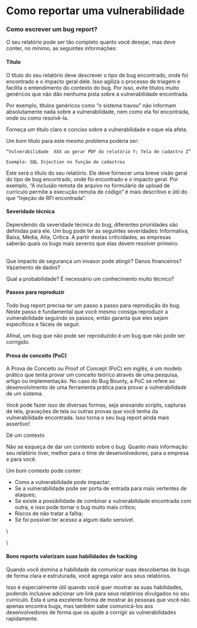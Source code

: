 # Como reportar uma vulnerabilidade

### Como escrever um bug report? <a href="#como-escrever-um-bug-report" id="como-escrever-um-bug-report"></a>

O seu relatório pode ser tão completo quanto você desejar, mas deve conter, no mínimo, as seguintes informações:

#### Título <a href="#t-tulo" id="t-tulo"></a>

O título do seu relatório deve descrever o tipo de bug encontrado, onde foi encontrado e o impacto geral dele. Isso agiliza o processo de triagem e facilita o entendimento do contexto do bug. Por isso, evite títulos muito genéricos que não dão nenhuma pista sobre a vulnerabilidade encontrada.

Por exemplo, títulos genéricos como “o sistema travou” não informam absolutamente nada sobre a vulnerabilidade, nem como ela foi encontrada, onde ou como resolvê-la.&#x20;

Forneça um título claro e conciso sobre a vulnerabilidade e oque ela afeta.

Um bom título para este mesmo problema poderia ser:

```
“Vulnerabilidade  XXX ao gerar PDF do relatório Y; Tela de cadastro Z”
```

```
Exemplo: SQL Injection no função de cadastros
```

Este será o título do seu relatório. Ele deve fornecer uma breve visão geral do tipo de bug encontrado, onde foi encontrado e o impacto geral. Por exemplo, “A inclusão remota de arquivo no formulário de upload de currículo permite a execução remota de código” é mais descritivo e útil do que “Injeção de RFI encontrada”.



#### Severidade técnica <a href="#severidade-t-cnica" id="severidade-t-cnica"></a>

Dependendo da severidade técnica do bug, diferentes prioridades são definidas para ele. Um bug pode ter as seguintes severidades: Informativa, Baixa, Média, Alta, Crítica. A partir destas criticidades, as empresas saberão quais os bugs mais severos que elas devem resolver primeiro.

\
Que impacto de segurança um invasor pode atingir? Danos financeiros? Vazamento de dados?

Qual a probabilidade? É necessário um conhecimento muito técnico?

#### Passos para reproduzir <a href="#passos-para-reproduzir" id="passos-para-reproduzir"></a>

Todo bug report precisa ter um passo a passo para reprodução do bug. Neste passo é fundamental que você mesmo consiga reproduzir a vulnerabilidade seguindo os passos, então garanta que eles sejam específicos e fáceis de seguir.

Afinal, um bug que não pode ser reproduzido é um bug que não pode ser corrigido.

#### Prova de conceito (PoC) <a href="#prova-de-conceito-poc" id="prova-de-conceito-poc"></a>

A Prova de Conceito ou Proof of Concept (PoC) em inglês, é um modelo prático que tenta provar um conceito teórico através de uma pesquisa, artigo ou implementação. No caso do Bug Bounty, a PoC se refere ao desenvolvimento de uma ferramenta prática para provar a vulnerabilidade de um sistema.

Você pode fazer isso de diversas formas, seja anexando scripts, capturas de tela, gravações de tela ou outras provas que você tenha da vulnerabilidade encontrada. Isso torna o seu bug report ainda mais assertivo!

Dê um contexto

Não se esqueça de dar um contexto sobre o bug. Quanto mais informação seu relatório tiver, melhor para o time de desenvolvedores, para a empresa e para você.

Um bom contexto pode conter:

* Como a vulnerabilidade pode impactar;
* Se a vulnerabilidade pode ser porta de entrada para mais vertentes de ataques;
* Se existe a possibilidade de combinar a vulnerabilidade encontrada com outra, e isso pode tornar o bug muito mais crítico;
* Riscos de não tratar a falha;
* Se foi possível ter acesso a algum dado sensível.

\


\


#### Bons reports valorizam suas habilidades de hacking <a href="#bons-reports-valorizam-suas-habilidades-de-hacking" id="bons-reports-valorizam-suas-habilidades-de-hacking"></a>

Quando você domina a habilidade de comunicar suas descobertas de bugs de forma clara e estruturada, você agrega valor aos seus relatórios.

Isso é especialmente útil quando você quer mostrar as suas habilidades, podendo inclusive adicionar um link para seus relatórios divulgados no seu currículo. Esta é uma excelente forma de mostrar às pessoas que você não apenas encontra bugs, mas também sabe comunicá-los aos desenvolvedores de forma que os ajude a corrigir as vulnerabilidades rapidamente.
